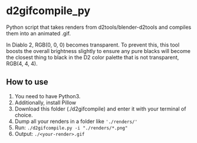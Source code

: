 # d2gifcompile_py

Python script that takes renders from d2tools/blender-d2tools and compiles them into an animated .gif.

In Diablo 2, RGB(0, 0, 0) becomes transparent. To prevent this, this tool boosts the overall brightness slightly to ensure any pure blacks will become the closest thing to black in the D2 color palette that is not transparent, RGB(4, 4, 4).

## How to use

1. You need to have Python3.
2. Additionally, install Pillow
3. Download this folder (./d2gifcompile) and enter it with your terminal of choice.
4. Dump all your renders in a folder like `'./renders/'`
5. Run: `./d2gifcompile.py -i "./renders/*.png"`
6. Output: `./<your-render>.gif`
